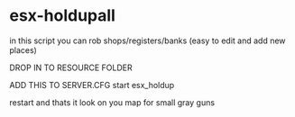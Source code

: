 # esx-holdupall
in this script you can rob shops/registers/banks (easy to edit and add new places)


DROP IN TO RESOURCE FOLDER 

ADD THIS TO SERVER.CFG    start esx_holdup 

restart and thats it look on you map for small gray guns 
